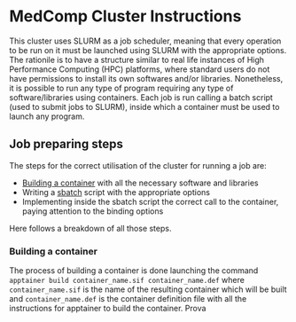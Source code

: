 # MedComp Cluster Instructions
This cluster uses SLURM as a job scheduler, meaning that every operation to be run on it must be launched using SLURM with the appropriate options. The rationile is to have a structure similar to real life instances of High Performance Computing (HPC) platforms, where standard users do not have permissions to install its own softwares and/or libraries. Nonetheless, it is possible to run any type of program requiring any type of software/libraries using containers. Each job is run calling a batch script (used to submit jobs to SLURM), inside which a container must be used to launch any program.

## Job preparing steps
The steps for the correct utilisation of the cluster for running a job are:
* [Building a container](https://apptainer.org/docs/user/main/cli/apptainer_build.html) with all the necessary software and libraries
* Writing a [sbatch](https://slurm.schedmd.com/sbatch.html) script with the appropriate options
* Implementing inside the sbatch script the correct call to the container, paying attention to the binding options

Here follows a breakdown of all those steps.

### Building a container
The process of building a container is done launching the command `apptainer build container_name.sif container_name.def` where `container_name.sif` is the name of the resulting container which will be built and `container_name.def` is the container definition file with all the instructions for apptainer to build the container.
Prova
